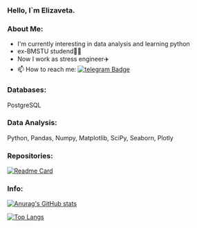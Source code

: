 ### Hello, I`m Elizaveta.

###  About Me:

- I'm currently interesting in data analysis and learning python
-  ex-BMSTU studend:student:
-  Now I work as stress engineer:airplane:
- :mailbox: How to reach me: [![telegram Badge](https://img.shields.io/badge/-Telegram-blue?style=flat&logo=Telegram&logoColor=white)](https://t.me/PElizaveta)

### Databases:
PostgreSQL

### Data Analysis:
Python, Pandas, Numpy, Matplotlib, SciPy, Seaborn, Plotly

### Repositories:

[![Readme Card](https://github-readme-stats.vercel.app/api/pin/?username=lpush&repo=Yandex-Data-Analysis)](https://github.com/lpush/Yandex-Data-Analysis)

### Info:

[![Anurag's GitHub stats](https://github-readme-stats.vercel.app/api?username=lpush)](https://github.com/anuraghazra/github-readme-stats)

<!---Для компактной версии-->

[![Top Langs](https://github-readme-stats.vercel.app/api/top-langs/?username=lpush&layout=compact&theme=vision-friendly-dark)](https://github.com/anuraghazra/github-readme-stats)
